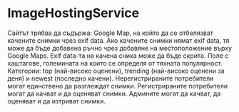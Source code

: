 # ImageHostingService
Сайтът трябва да съдържа:
Google Map, на който да се отбелязват качените снимки чрез exif data.
Ако качените снимки нямат exif data, тя може да бъде добавена ръчно чрез добавяне на местоположение върху Google Maps.
Exif data-та на качена сника може да бъде скрита.
Поле с хаштагове, големината на които се определя от тяхната популярност.
Категории: top (най-високо оценени), trending (най-високо оценени за деня) и newest (последно качени).
Нерегистрираните потребители могат единствено да разглеждат снимки.
Регистрираните потребители могат да качват и да оценяват снимки.
Админите могат да качват, да оценяват и да изтриват снимки.
